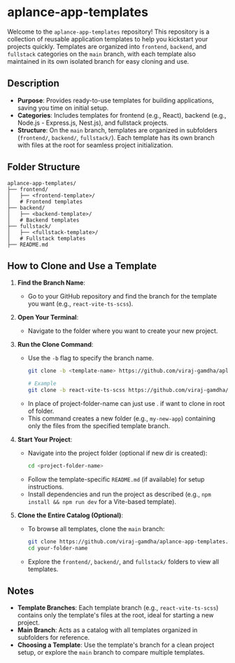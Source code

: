 # aplance-app-templates

Welcome to the `aplance-app-templates` repository! This repository is a collection of reusable application templates to help you kickstart your projects quickly. Templates are organized into `frontend`, `backend`, and `fullstack` categories on the `main` branch, with each template also maintained in its own isolated branch for easy cloning and use.

## Description

- **Purpose**: Provides ready-to-use templates for building applications, saving you time on initial setup.
- **Categories**: Includes templates for frontend (e.g., React), backend (e.g., Node.js - Express.js, Nest.js), and fullstack projects.
- **Structure**: On the `main` branch, templates are organized in subfolders (`frontend/`, `backend/`, `fullstack/`). Each template has its own branch with files at the root for seamless project initialization.

## Folder Structure

```
aplance-app-templates/
├── frontend/
│   ├── <frontend-template>/
│   # Frontend templates
├── backend/
│   ├── <backend-template>/
│   # Backend templates
├── fullstack/
│   ├── <fullstack-template>/
│   # Fullstack templates
├── README.md
```

## How to Clone and Use a Template

1. **Find the Branch Name**:
   - Go to your GitHub repository and find the branch for the template you want (e.g., `react-vite-ts-scss`).

2. **Open Your Terminal**:
   - Navigate to the folder where you want to create your new project.

3. **Run the Clone Command**:
   - Use the `-b` flag to specify the branch name.
     ```bash
     git clone -b <template-name> https://github.com/viraj-gamdha/aplance-app-templates.git <project-folder-name>

     # Example
     git clone -b react-vite-ts-scss https://github.com/viraj-gamdha/aplance-app-templates.git my-new-app
     ```
   - In place of project-folder-name can just use . if want to clone in root of folder.
   - This command creates a new folder (e.g., `my-new-app`) containing only the files from the specified template branch.

4. **Start Your Project**:
   - Navigate into the project folder (optional if new dir is created):
     ```bash
     cd <project-folder-name>
     ```
   - Follow the template-specific `README.md` (if available) for setup instructions.
   - Install dependencies and run the project as described (e.g., `npm install && npm run dev` for a Vite-based template).

5. **Clone the Entire Catalog (Optional)**:
   - To browse all templates, clone the `main` branch:
     ```bash
     git clone https://github.com/viraj-gamdha/aplance-app-templates.git your-folder-name
     cd your-folder-name
     ```
   - Explore the `frontend/`, `backend/`, and `fullstack/` folders to view all templates.

## Notes
- **Template Branches**: Each template branch (e.g., `react-vite-ts-scss`) contains only the template's files at the root, ideal for starting a new project.
- **Main Branch**: Acts as a catalog with all templates organized in subfolders for reference.
- **Choosing a Template**: Use the template's branch for a clean project setup, or explore the `main` branch to compare multiple templates.